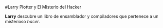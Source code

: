 #Larry Plotter y El Misterio del Hacker

**Larry** descubre un libro de ensamblador y compiladores que pertenece a un misterioso *hacer*.

